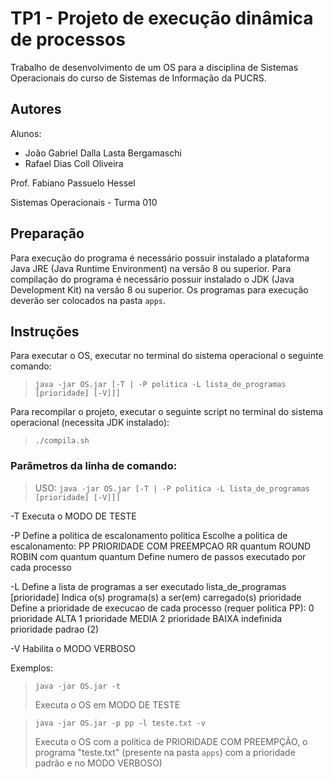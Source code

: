 # TP1 - Projeto de execução dinâmica de processos

Trabalho de desenvolvimento de um OS para a disciplina de Sistemas Operacionais do curso de Sistemas de Informação da PUCRS.

## Autores

Alunos:
- João Gabriel Dalla Lasta Bergamaschi
- Rafael Dias Coll Oliveira

Prof. Fabiano Passuelo Hessel

Sistemas Operacionais - Turma 010

## Preparação

Para execução do programa é necessário possuir instalado a plataforma Java JRE (Java Runtime Environment) na versão 8 ou superior.
Para compilação do programa é necessário possuir instalado o JDK (Java Development Kit) na versão 8 ou superior.
Os programas para execução deverão ser colocados na pasta `apps`.

## Instruções

Para executar o OS, executar no terminal do sistema operacional o seguinte comando:
> `java -jar OS.jar [-T | -P politica -L lista_de_programas [prioridade] [-V]]]`

Para recompilar o projeto, executar o seguinte script no terminal do sistema operacional (necessita JDK instalado):
> `./compila.sh`

### Parâmetros da linha de comando:

> USO: `java -jar OS.jar [-T | -P politica -L lista_de_programas [prioridade] [-V]]]`

-T              Executa o MODO DE TESTE

-P              Define a politica de escalonamento
politica        Escolhe a politica de escalonamento:
PP              PRIORIDADE COM PREEMPCAO
RR quantum      ROUND ROBIN com quantum
quantum         Define numero de passos executado por cada processo

-L              Define a lista de programas a ser executado
lista_de_programas [prioridade]
                Indica o(s) programa(s) a ser(em) carregado(s)
prioridade      Define a prioridade de execucao de cada processo (requer politica PP):
0               prioridade ALTA
1               prioridade MEDIA
2               prioridade BAIXA
indefinida      prioridade padrao (2)

-V              Habilita o MODO VERBOSO

Exemplos:
> `java -jar OS.jar -t`
> 
> Executa o OS em MODO DE TESTE

> `java -jar OS.jar -p pp -l teste.txt -v`
> 
> Executa o OS com a política de PRIORIDADE COM PREEMPÇÃO, o programa "teste.txt" (presente na pasta `apps`) com a prioridade padrão e no MODO VERBOSO)
